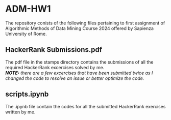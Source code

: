 # ADM-HW1
The repository conists of the following files pertaining to first assignment of Algorithmic Methods of Data Mining Course 2024 offered by Sapienza University of Rome.

## HackerRank Submissions.pdf
The pdf file in the stamps directory contains the submissions of all the required HackerRank excercises solved by me.  
**_NOTE:_** _there are a few excercises that have been submitted twice as I changed the code to resolve an issue or better optimize the code._

## scripts.ipynb
The .ipynb file contain the codes for all the submitted HackerRank exercises written by me.
